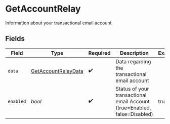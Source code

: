# GetAccountRelay

Information about your transactional email account


## Fields

| Field                                                                     | Type                                                                      | Required                                                                  | Description                                                               | Example                                                                   |
| ------------------------------------------------------------------------- | ------------------------------------------------------------------------- | ------------------------------------------------------------------------- | ------------------------------------------------------------------------- | ------------------------------------------------------------------------- |
| `data`                                                                    | [GetAccountRelayData](../../models/shared/GetAccountRelayData.md)         | :heavy_check_mark:                                                        | Data regarding the transactional email account                            |                                                                           |
| `enabled`                                                                 | *bool*                                                                    | :heavy_check_mark:                                                        | Status of your transactional email Account (true=Enabled, false=Disabled) | true                                                                      |
